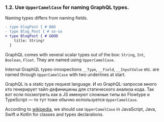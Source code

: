 ### <a name="rule-1.2"></a> 1.2. Use `UpperCamelCase` for naming GraphQL types.

Naming types differs from naming fields.

```diff
- type blogPost { # BAD
- type Blog_Post { # so-so
+ type BlogPost { # GOOD
    title: String!
  }
```

GraphQL comes with several scalar types out of the box: `String`, `Int`, `Boolean`, `Float`. They are named using `UpperCamelCase`.

Internal GraphQL types-inrospections `__Type`, `__Field`, `__InputValue` etc. are named through `UpperCamelCase` with two underlines at start.

GraphQL is a static type request language. И из GraphQL-запросов много кто генерирует тайп-дефинишены для статического анализа кода. Так вот если посмотреть как в JS именуют сложные типы во Flowtype и TypeScript — то тут тоже обычно используется `UpperCamelCase`.

According to [wikipedia](https://en.wikipedia.org/wiki/Naming_convention_(programming)), we should use `UpperCamelCase` in JavaScript, Java, Swift и Kotlin for classes and types declarations.